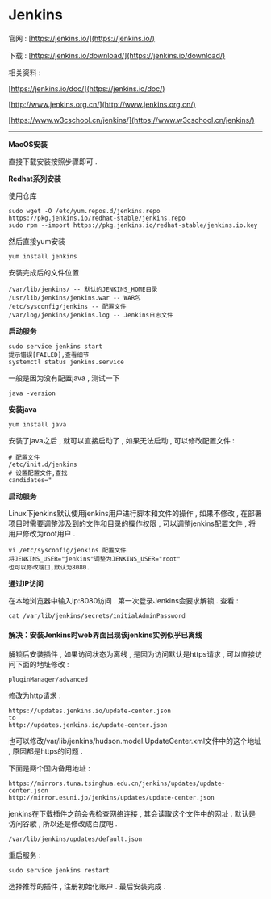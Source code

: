 # Jenkins

官网 : [https://jenkins.io/](https://jenkins.io/)

下载 : [https://jenkins.io/download/](https://jenkins.io/download/)

相关资料 :

[https://jenkins.io/doc/](https://jenkins.io/doc/)

[http://www.jenkins.org.cn/](http://www.jenkins.org.cn/)

[https://www.w3cschool.cn/jenkins/](https://www.w3cschool.cn/jenkins/)

---

**MacOS安装**

直接下载安装按照步骤即可 .

**Redhat系列安装**

使用仓库

```
sudo wget -O /etc/yum.repos.d/jenkins.repo https://pkg.jenkins.io/redhat-stable/jenkins.repo
sudo rpm --import https://pkg.jenkins.io/redhat-stable/jenkins.io.key
```

然后直接yum安装

```
yum install jenkins
```

安装完成后的文件位置

```
/var/lib/jenkins/ -- 默认的JENKINS_HOME目录
/usr/lib/jenkins/jenkins.war -- WAR包
/etc/sysconfig/jenkins -- 配置文件
/var/log/jenkins/jenkins.log -- Jenkins日志文件
```

**启动服务**

```
sudo service jenkins start
提示错误[FAILED],查看细节
systemctl status jenkins.service
```

一般是因为没有配置java , 测试一下

```
java -version
```

**安装java**

```
yum install java
```

安装了java之后 , 就可以直接启动了 , 如果无法启动 , 可以修改配置文件 :

```
# 配置文件
/etc/init.d/jenkins
# 设置配置文件,查找
candidates="
```

**启动服务**

Linux下jenkins默认使用jenkins用户进行脚本和文件的操作 , 如果不修改 , 在部署项目时需要调整涉及到的文件和目录的操作权限 , 可以调整jenkins配置文件 , 将用户修改为root用户 .

```
vi /etc/sysconfig/jenkins 配置文件
将JENKINS_USER="jenkins"调整为JENKINS_USER="root"
也可以修改端口,默认为8080.
```

**通过IP访问**

在本地浏览器中输入ip:8080访问 . 第一次登录Jenkins会要求解锁 . 查看 :

```
cat /var/lib/jenkins/secrets/initialAdminPassword
```

#### 解决：安装Jenkins时web界面出现该jenkins实例似乎已离线

解锁后安装插件 , 如果访问状态为离线 , 是因为访问默认是https请求 , 可以直接访问下面的地址修改 :

```
pluginManager/advanced
```

修改为http请求 :

```
https://updates.jenkins.io/update-center.json
to
http://updates.jenkins.io/update-center.json
```

也可以修改/var/lib/jenkins/hudson.model.UpdateCenter.xml文件中的这个地址 , 原因都是https的问题 .

下面是两个国内备用地址 :

```
https://mirrors.tuna.tsinghua.edu.cn/jenkins/updates/update-center.json
http://mirror.esuni.jp/jenkins/updates/update-center.json
```

jenkins在下载插件之前会先检查网络连接 , 其会读取这个文件中的网址 . 默认是访问谷歌 , 所以还是修改成百度吧 .

```
/var/lib/jenkins/updates/default.json
```

重启服务 :

```
sudo service jenkins restart
```

选择推荐的插件 , 注册初始化账户 . 最后安装完成 .

